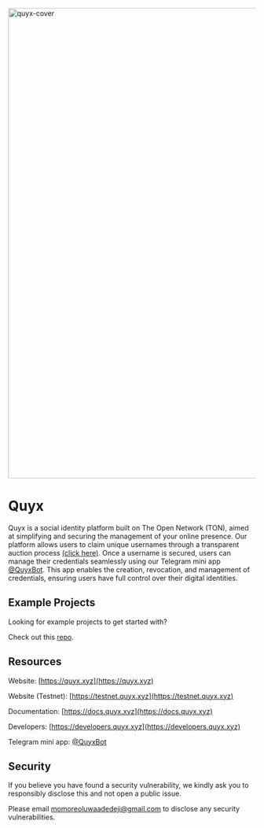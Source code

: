 <img width="956" alt="quyx-cover" src="https://github.com/QuyxHQ/.github/assets/141498118/0ca3ba72-0e83-47c8-a6f7-e5e37940c721">

# Quyx

Quyx is a social identity platform built on The Open Network (TON), aimed at simplifying and securing the management of your online presence. Our platform allows users to claim unique usernames through a transparent auction process [(click here)](https://quyx.xyz/claim). Once a username is secured, users can manage their credentials seamlessly using our Telegram mini app [@QuyxBot](https://t.me/QuyxBot?start). This app enables the creation, revocation, and management of credentials, ensuring users have full control over their digital identities.

## Example Projects 

Looking for example projects to get started with?

Check out this [repo](https://github.com/QuyxHQ/examples).

## Resources

Website: [https://quyx.xyz](https://quyx.xyz)

Website (Testnet): [https://testnet.quyx.xyz](https://testnet.quyx.xyz)

Documentation: [https://docs.quyx.xyz](https://docs.quyx.xyz)

Developers: [https://developers.quyx.xyz](https://developers.quyx.xyz)

Telegram mini app: [@QuyxBot](https://t.me/QuyxBot?start)

## Security

If you believe you have found a security vulnerability, we kindly ask you to responsibly disclose this and not open a public issue. 

Please email momoreoluwaadedeji@gmail.com to disclose any security vulnerabilities.
